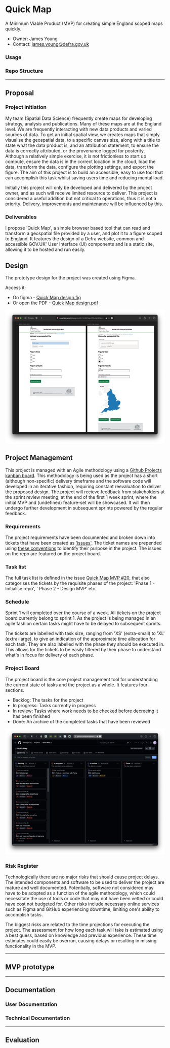# Quick Map

A Minimum Viable Product (MVP) for creating simple England scoped maps quickly.

- Owner: James Young
- Contact: james.young@defra.gov.uk

### Usage

### Repo Structure


---

## Proposal

### Project initiation 

My team (Spatial Data Science) frequently create maps for developing strategy, analysis and publications. Many of these maps are at the England level. We are frequently interacting with new data products and varied sources of data. To get an initial spatial view, we creates maps that simply visualise the geospatial data, to a specific canvas size, along with a title to state what the data product is, and an attribution statement, to ensure the data is correctly attributed, or the provenance logged for posterity. Although a relatively simple exercise, it is not frictionless to start up compute, ensure the data is in the correct location in the cloud, load the data, transform the data, configure the plotting settings, and export the figure. The aim of this project is to build an accessible, easy to use tool that can accomplish this task whilst saving users time and reducing mental load.

Initially this project will only be developed and delivered by the project owner, and as such will receive limited resource to deliver. This project is considered a useful addition but not critical to operations, thus it is not a priority. Delivery, improvements and maintenance will be influenced by this.

### Deliverables

I propose 'Quick Map', a simple browser based tool that can read and transform a geospatial file provided by a user, and plot it to a figure scoped to England. It features the design of a Defra website, common and accessible GOV.UK' User Interface (UI) components and is a static site, allowing it to be hosted and run easily.


## Design

The prototype design for the project was created using Figma.

Access it:
- On figma - [Quick Map design.fig](https://www.figma.com/design/zoiGJ7JmQO1qpvZE5uhpV9/Quick-Map-design)
- Or open the PDF - [Quick Map design.pdf](./assets/images/quick-map-design.pdf)

![](assets/images/quick-map-design-figma.png)


## Project Management

This project is managed with an Agile methodology using a [Github Projects kanban board](https://github.com/users/jamesgyoung/projects/1). This methodology is being used as the project has a short (although non-specific) delivery timeframe and the software code will developed in an iterative fashion, requiring constant reevaluation to deliver the proposed design. The project will recieve feedback from stakeholders at the sprint review meeting, at the end of the first 1 week sprint, where the initial MVP and (undefined) feature-set will be showcased. It will then undergo further development in subsequent sprints powered by the regular feedback.

### Requirements

The project requirements have been documented and broken down into tickets that have been created as ['issues'](https://github.com/jamesgyoung/sds-quick-map/issues). The ticket names are prepended using [these conventions](https://geopandas.org/en/latest/community/contributing.html#commit-message-conventions) to identify their purpose in the project. The issues on the repo are featured on the project board.

### Task list

The full task list is defined in the issue [Quick Map MVP #20](https://github.com/jamesgyoung/sds-quick-map/issues/20), that also categorises the tickets by the requisite phases of the project: 'Phase 1 - Initialise repo', ' Phase 2 - Design MVP' etc.

### Schedule

Sprint 1 will completed over the course of a week. All tickets on the project board currently belong to sprint 1. As the project is being managed in an agile fashion certain tasks might have to be delayed to subsequent sprints.

The tickets are labelled with task size, ranging from 'XS' (extra-small) to 'XL' (extra-large), to give an indication of the approximate time allocation for each task. They are also labelled with the phase they should be executed in. This allows for the tickets to be easily filtered by their phase to understand what's in focus for delivery of each phase.


### Project Board

The project board is the core project management tool for understanding the current state of tasks and the project as a whole. It features four sections.

- Backlog: The tasks for the project
- In progress: Tasks currently in progress
- In review: Tasks where work needs to be checked before decreeing it has been finished
- Done: An archive of the completed tasks that have been reviewed


![](assets/images/project-board.png)


### Risk Register

Technologically there are no major risks that should cause project delays. The intended components and software to be used to deliver the project are mature and well documented. Potentially, software not considered may have to be adopted as a function of the agile methodology, which could necessitate the use of tools or code that may not have been vetted or could have cost not budgeted for. Other risks include necessary online services such as Figma and GitHub experiencing downtime, limiting one's ability to accomplish tasks.

The biggest risks are related to the time projections for executing the project. The assessment for how long each task will take is estimated using a best guess, based on knowledge and previous experience. These time estimates could easily be overrun, causing delays or resulting in missing functionality in the MVP.

---

## MVP prototype


---

## Documentation

### User Documentation

### Technical Documentation


---

## Evaluation
